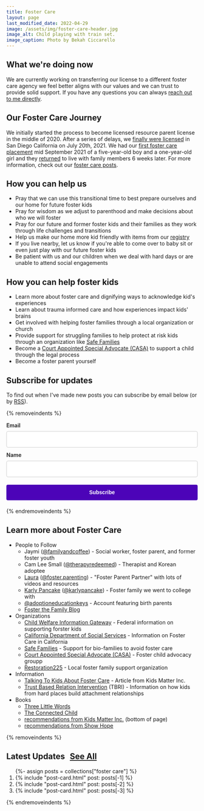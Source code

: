 ```yaml
---
title: Foster Care
layout: page
last_modified_date: 2022-04-29
image: /assets/img/foster-care-header.jpg
image_alt: Child playing with train set.
image_caption: Photo by Bekah Ciccarello
---
```

<style type="text/css">
  :root {
    --color-base-hue: 325;
  }

  .post-list-heading > .btn-link {
    margin-left: 0.5rem;
  }
</style>

## What we're doing now

We are currently working on transferring our license to a different foster care agency we feel better aligns with our values and we can trust to provide solid support. If you have any questions you can always [reach out to me directly](/#connect).

## Our Foster Care Journey

We initially started the process to become licensed resource parent license in the middle of 2020. After a series of delays, we [finally were licensed](/blog/2021/07/26/we're-becoming-foster-parents/) in San Diego California on July 20th, 2021. We had our [first foster care placement](/blog/2021/10/03/we've-started-our-first-placement/) mid September 2021 of a five-year-old boy and a one-year-old girl and they [returned](/blog/2022/01/30/wrapping-up-our-first-fostering-experience/) to live with family members 6 weeks later. For more information, check out our [foster care posts](/posts/tags/foster%20care).

## How you can help us

- Pray that we can use this transitional time to best prepare ourselves and our home for future foster kids
- Pray for wisdom as we adjust to parenthood and make decisions about who we will foster
- Pray for our future and former foster kids and their families as they work through life challenges and transitions
- Help us make our home more kid friendly with items from our [registry](https://www.babylist.com/ciccarello-foster-care)
- If you live nearby, let us know if you're able to come over to baby sit or even just play with our future foster kids
- Be patient with us and our children when we deal with hard days or are unable to attend social engagements

## How you can help foster kids

- Learn more about foster care and dignifying ways to acknowledge kid's experiences
- Learn about trauma informed care and how experiences impact kids' brains
- Get involved with helping foster families through a local organization or church
- Provide support for struggling families to help protect at risk kids through an organization like [Safe Families](https://safe-families.org/)
- Become a [Court Appointed Special Advocate (CASA)](https://www.speakupnow.org/) to support a child through the legal process
- Become a foster parent yourself

<div id="subscribe"></div>

## Subscribe for updates

To find out when I've made new posts you can subscribe by email below (or by [RSS](/posts/tags/foster%20care/feed.xml)).

{% removeindents %}
<style type="text/css">
.ml-form-embedSubmitLoad {
  display: inline-block;
  width: 20px;
  height: 20px;
}
.sr-only {
  position: absolute;
  width: 1px;
  height: 1px;
  padding: 0;
  margin: -1px;
  overflow: hidden;
  clip: rect(0, 0, 0, 0);
  border: 0;
}
.ml-form-embedSubmitLoad:after {
  content: " ";
  display: block;
  width: 11px;
  height: 11px;
  margin: 1px;
  border-radius: 50%;
  border: 4px solid #fff;
  border-color: #fff #fff #fff transparent;
  animation: ml-form-embedSubmitLoad 1.2s linear infinite;
}
@keyframes ml-form-embedSubmitLoad {
  0% {
    transform: rotate(0);
  }
  100% {
    transform: rotate(360deg);
  }
}
#mlb2-4413934.ml-form-embedContainer {
  box-sizing: border-box;
  display: table;
  margin: 0 auto;
  position: static;
  width: 100% !important;
}

#mlb2-4413934.ml-form-embedContainer .ml-form-embedWrapper .ml-form-embedHeader img {
  border-top-left-radius: 4px;
  border-top-right-radius: 4px;
  height: auto;
  margin: 0 auto !important;
  max-width: 100%;
  width: undefinedpx;
}
#mlb2-4413934.ml-form-embedContainer .ml-form-embedWrapper .ml-form-embedBody.ml-form-embedBodyHorizontal {
  padding-bottom: 0;
}
#mlb2-4413934.ml-form-embedContainer .ml-form-embedWrapper .ml-block-form .ml-field-group {
  text-align: left !important;
}
#mlb2-4413934.ml-form-embedContainer .ml-form-embedWrapper .ml-block-form .ml-field-group label {
  margin-bottom: 5px;
  color: #333;
  font-size: 14px;
  font-weight: 700;
  font-style: normal;
  text-decoration: none;
  display: inline-block;
  line-height: 20px;
}
#mlb2-4413934.ml-form-embedContainer .ml-form-embedWrapper .ml-form-embedBody form {
  margin: 0;
  width: 100%;
}
#mlb2-4413934.ml-form-embedContainer .ml-form-embedWrapper .ml-form-embedBody .ml-form-checkboxRow,
#mlb2-4413934.ml-form-embedContainer .ml-form-embedWrapper .ml-form-embedBody .ml-form-formContent {
  margin: 0 0 20px 0;
  width: 100%;
}
#mlb2-4413934.ml-form-embedContainer .ml-form-embedWrapper .ml-form-embedBody .ml-form-checkboxRow {
  float: left;
}
#mlb2-4413934.ml-form-embedContainer .ml-form-embedWrapper .ml-form-embedBody .ml-form-formContent.horozintalForm {
  margin: 0;
  padding: 0 0 20px 0;
  width: 100%;
  height: auto;
  float: left;
}
#mlb2-4413934.ml-form-embedContainer .ml-form-embedWrapper .ml-form-embedBody .ml-form-fieldRow {
  margin: 0 0 10px 0;
  width: 100%;
}
#mlb2-4413934.ml-form-embedContainer .ml-form-embedWrapper .ml-form-embedBody .ml-form-fieldRow.ml-last-item {
  margin: 0;
}
#mlb2-4413934.ml-form-embedContainer .ml-form-embedWrapper .ml-form-embedBody .ml-form-fieldRow.ml-formfieldHorizintal {
  margin: 0;
}
#mlb2-4413934.ml-form-embedContainer .ml-form-embedWrapper .ml-form-embedBody .ml-form-fieldRow input {
  background-color: #fff !important;
  color: #333 !important;
  border-color: #ccc;
  border-radius: 4px !important;
  border-style: solid !important;
  border-width: 1px !important;
  font-size: 14px !important;
  height: auto;
  line-height: 21px !important;
  margin-bottom: 0;
  margin-top: 0;
  margin-left: 0;
  margin-right: 0;
  padding: 10px 10px !important;
  width: 100% !important;
  box-sizing: border-box !important;
  max-width: 100% !important;
}
#mlb2-4413934.ml-form-embedContainer .ml-form-embedWrapper .ml-form-embedBody .ml-form-fieldRow input::-webkit-input-placeholder,
#mlb2-4413934.ml-form-embedContainer .ml-form-embedWrapper .ml-form-embedBody .ml-form-horizontalRow input::-webkit-input-placeholder {
  color: #333;
}
#mlb2-4413934.ml-form-embedContainer .ml-form-embedWrapper .ml-form-embedBody .ml-form-fieldRow input::-moz-placeholder,
#mlb2-4413934.ml-form-embedContainer .ml-form-embedWrapper .ml-form-embedBody .ml-form-horizontalRow input::-moz-placeholder {
  color: #333;
}
#mlb2-4413934.ml-form-embedContainer .ml-form-embedWrapper .ml-form-embedBody .ml-form-fieldRow input:-ms-input-placeholder,
#mlb2-4413934.ml-form-embedContainer .ml-form-embedWrapper .ml-form-embedBody .ml-form-horizontalRow input:-ms-input-placeholder {
  color: #333;
}
#mlb2-4413934.ml-form-embedContainer .ml-form-embedWrapper .ml-form-embedBody .ml-form-fieldRow input:-moz-placeholder,
#mlb2-4413934.ml-form-embedContainer .ml-form-embedWrapper .ml-form-embedBody .ml-form-horizontalRow input:-moz-placeholder {
  color: #333;
}
#mlb2-4413934.ml-form-embedContainer .ml-form-embedWrapper .ml-form-embedBody .ml-form-fieldRow textarea,
#mlb2-4413934.ml-form-embedContainer .ml-form-embedWrapper .ml-form-embedBody .ml-form-horizontalRow textarea {
  background-color: #fff !important;
  color: #333 !important;
  border-color: #ccc !important;
  border-radius: 4px !important;
  border-style: solid !important;
  border-width: 1px !important;
  font-size: 14px !important;
  height: auto;
  line-height: 21px !important;
  margin-bottom: 0;
  margin-top: 0;
  padding: 10px 10px !important;
  width: 100% !important;
  box-sizing: border-box !important;
  max-width: 100% !important;
}
#mlb2-4413934.ml-form-embedContainer .ml-form-embedWrapper .ml-form-embedBody .ml-form-checkboxRow .label-description::before,
#mlb2-4413934.ml-form-embedContainer .ml-form-embedWrapper .ml-form-embedBody .ml-form-embedPermissions .ml-form-embedPermissionsOptionsCheckbox .label-description::before,
#mlb2-4413934.ml-form-embedContainer .ml-form-embedWrapper .ml-form-embedBody .ml-form-fieldRow .custom-checkbox .custom-control-label::before,
#mlb2-4413934.ml-form-embedContainer .ml-form-embedWrapper .ml-form-embedBody .ml-form-fieldRow .custom-radio .custom-control-label::before,
#mlb2-4413934.ml-form-embedContainer .ml-form-embedWrapper .ml-form-embedBody .ml-form-horizontalRow .custom-checkbox .custom-control-label::before,
#mlb2-4413934.ml-form-embedContainer .ml-form-embedWrapper .ml-form-embedBody .ml-form-horizontalRow .custom-radio .custom-control-label::before,
#mlb2-4413934.ml-form-embedContainer .ml-form-embedWrapper .ml-form-embedBody .ml-form-interestGroupsRow .ml-form-interestGroupsRowCheckbox .label-description::before {
  border-color: #ccc !important;
  background-color: #fff !important;
}
#mlb2-4413934.ml-form-embedContainer .ml-form-embedWrapper .ml-form-embedBody .ml-form-fieldRow input.custom-control-input[type="checkbox"] {
  box-sizing: border-box;
  padding: 0;
  position: absolute;
  z-index: -1;
  opacity: 0;
  margin-top: 5px;
  margin-left: -1.5rem;
  overflow: visible;
}
#mlb2-4413934.ml-form-embedContainer .ml-form-embedWrapper .ml-form-embedBody .ml-form-checkboxRow .label-description::before,
#mlb2-4413934.ml-form-embedContainer .ml-form-embedWrapper .ml-form-embedBody .ml-form-embedPermissions .ml-form-embedPermissionsOptionsCheckbox .label-description::before,
#mlb2-4413934.ml-form-embedContainer .ml-form-embedWrapper .ml-form-embedBody .ml-form-fieldRow .custom-checkbox .custom-control-label::before,
#mlb2-4413934.ml-form-embedContainer .ml-form-embedWrapper .ml-form-embedBody .ml-form-horizontalRow .custom-checkbox .custom-control-label::before,
#mlb2-4413934.ml-form-embedContainer .ml-form-embedWrapper .ml-form-embedBody .ml-form-interestGroupsRow .ml-form-interestGroupsRowCheckbox .label-description::before {
  border-radius: 4px !important;
}
#mlb2-4413934.ml-form-embedContainer .ml-form-embedWrapper .ml-form-embedBody .ml-form-checkboxRow input[type="checkbox"]:checked ~ .label-description::after,
#mlb2-4413934.ml-form-embedContainer .ml-form-embedWrapper .ml-form-embedBody .ml-form-embedPermissions .ml-form-embedPermissionsOptionsCheckbox input[type="checkbox"]:checked ~ .label-description::after,
#mlb2-4413934.ml-form-embedContainer .ml-form-embedWrapper .ml-form-embedBody .ml-form-fieldRow .custom-checkbox .custom-control-input:checked ~ .custom-control-label::after,
#mlb2-4413934.ml-form-embedContainer .ml-form-embedWrapper .ml-form-embedBody .ml-form-horizontalRow .custom-checkbox .custom-control-input:checked ~ .custom-control-label::after,
#mlb2-4413934.ml-form-embedContainer .ml-form-embedWrapper .ml-form-embedBody .ml-form-interestGroupsRow .ml-form-interestGroupsRowCheckbox input[type="checkbox"]:checked ~ .label-description::after {
  background-image: url("data:image/svg+xml,%3csvg xmlns='http://www.w3.org/2000/svg' viewBox='0 0 8 8'%3e%3cpath fill='%23fff' d='M6.564.75l-3.59 3.612-1.538-1.55L0 4.26 2.974 7.25 8 2.193z'/%3e%3c/svg%3e");
}
#mlb2-4413934.ml-form-embedContainer .ml-form-embedWrapper .ml-form-embedBody .ml-form-fieldRow .custom-radio .custom-control-input:checked ~ .custom-control-label::after {
  background-image: url("data:image/svg+xml,%3csvg xmlns='http://www.w3.org/2000/svg' viewBox='-4 -4 8 8'%3e%3ccircle r='3' fill='%23fff'/%3e%3c/svg%3e");
}
#mlb2-4413934.ml-form-embedContainer .ml-form-embedWrapper .ml-form-embedBody .ml-form-checkboxRow input[type="checkbox"]:checked ~ .label-description::before,
#mlb2-4413934.ml-form-embedContainer .ml-form-embedWrapper .ml-form-embedBody .ml-form-embedPermissions .ml-form-embedPermissionsOptionsCheckbox input[type="checkbox"]:checked ~ .label-description::before,
#mlb2-4413934.ml-form-embedContainer .ml-form-embedWrapper .ml-form-embedBody .ml-form-fieldRow .custom-checkbox .custom-control-input:checked ~ .custom-control-label::before,
#mlb2-4413934.ml-form-embedContainer .ml-form-embedWrapper .ml-form-embedBody .ml-form-fieldRow .custom-radio .custom-control-input:checked ~ .custom-control-label::before,
#mlb2-4413934.ml-form-embedContainer .ml-form-embedWrapper .ml-form-embedBody .ml-form-horizontalRow .custom-checkbox .custom-control-input:checked ~ .custom-control-label::before,
#mlb2-4413934.ml-form-embedContainer .ml-form-embedWrapper .ml-form-embedBody .ml-form-horizontalRow .custom-radio .custom-control-input:checked ~ .custom-control-label::before,
#mlb2-4413934.ml-form-embedContainer .ml-form-embedWrapper .ml-form-embedBody .ml-form-interestGroupsRow .ml-form-interestGroupsRowCheckbox input[type="checkbox"]:checked ~ .label-description::before {
  border-color: #4c04b8 !important;
  background-color: #4c04b8 !important;
  color: #fff !important;
}
#mlb2-4413934.ml-form-embedContainer .ml-form-embedWrapper .ml-form-embedBody .ml-form-fieldRow .custom-checkbox .custom-control-label::after,
#mlb2-4413934.ml-form-embedContainer .ml-form-embedWrapper .ml-form-embedBody .ml-form-fieldRow .custom-checkbox .custom-control-label::before,
#mlb2-4413934.ml-form-embedContainer .ml-form-embedWrapper .ml-form-embedBody .ml-form-fieldRow .custom-radio .custom-control-label::after,
#mlb2-4413934.ml-form-embedContainer .ml-form-embedWrapper .ml-form-embedBody .ml-form-fieldRow .custom-radio .custom-control-label::before,
#mlb2-4413934.ml-form-embedContainer .ml-form-embedWrapper .ml-form-embedBody .ml-form-horizontalRow .custom-checkbox .custom-control-label::after,
#mlb2-4413934.ml-form-embedContainer .ml-form-embedWrapper .ml-form-embedBody .ml-form-horizontalRow .custom-checkbox .custom-control-label::before,
#mlb2-4413934.ml-form-embedContainer .ml-form-embedWrapper .ml-form-embedBody .ml-form-horizontalRow .custom-radio .custom-control-label::after,
#mlb2-4413934.ml-form-embedContainer .ml-form-embedWrapper .ml-form-embedBody .ml-form-horizontalRow .custom-radio .custom-control-label::before {
  top: 2px;
  box-sizing: border-box;
}
#mlb2-4413934.ml-form-embedContainer .ml-form-embedWrapper .ml-form-embedBody .ml-form-checkboxRow .label-description::after,
#mlb2-4413934.ml-form-embedContainer .ml-form-embedWrapper .ml-form-embedBody .ml-form-checkboxRow .label-description::before,
#mlb2-4413934.ml-form-embedContainer .ml-form-embedWrapper .ml-form-embedBody .ml-form-embedPermissions .ml-form-embedPermissionsOptionsCheckbox .label-description::after,
#mlb2-4413934.ml-form-embedContainer .ml-form-embedWrapper .ml-form-embedBody .ml-form-embedPermissions .ml-form-embedPermissionsOptionsCheckbox .label-description::before {
  top: 0 !important;
  box-sizing: border-box !important;
}
#mlb2-4413934.ml-form-embedContainer .ml-form-embedWrapper .ml-form-embedBody .ml-form-checkboxRow .label-description::after,
#mlb2-4413934.ml-form-embedContainer .ml-form-embedWrapper .ml-form-embedBody .ml-form-checkboxRow .label-description::before {
  top: 0 !important;
  box-sizing: border-box !important;
}
#mlb2-4413934.ml-form-embedContainer .ml-form-embedWrapper .ml-form-embedBody .ml-form-interestGroupsRow .ml-form-interestGroupsRowCheckbox .label-description::after {
  top: 0 !important;
  box-sizing: border-box !important;
  position: absolute;
  left: -1.5rem;
  display: block;
  width: 1rem;
  height: 1rem;
  content: "";
}
#mlb2-4413934.ml-form-embedContainer .ml-form-embedWrapper .ml-form-embedBody .ml-form-interestGroupsRow .ml-form-interestGroupsRowCheckbox .label-description::before {
  top: 0 !important;
  box-sizing: border-box !important;
}
#mlb2-4413934.ml-form-embedContainer .ml-form-embedWrapper .ml-form-embedBody .custom-control-label::before {
  position: absolute;
  top: 4px;
  left: -1.5rem;
  display: block;
  width: 16px;
  height: 16px;
  pointer-events: none;
  content: "";
  background-color: #fff;
  border: #adb5bd solid 1px;
  border-radius: 50%;
}
#mlb2-4413934.ml-form-embedContainer .ml-form-embedWrapper .ml-form-embedBody .custom-control-label::after {
  position: absolute;
  top: 2px !important;
  left: -1.5rem;
  display: block;
  width: 1rem;
  height: 1rem;
  content: "";
}
#mlb2-4413934.ml-form-embedContainer .ml-form-embedWrapper .ml-form-embedBody .ml-form-checkboxRow .label-description::before,
#mlb2-4413934.ml-form-embedContainer .ml-form-embedWrapper .ml-form-embedBody .ml-form-embedPermissions .ml-form-embedPermissionsOptionsCheckbox .label-description::before,
#mlb2-4413934.ml-form-embedContainer .ml-form-embedWrapper .ml-form-embedBody .ml-form-interestGroupsRow .ml-form-interestGroupsRowCheckbox .label-description::before {
  position: absolute;
  top: 4px;
  left: -1.5rem;
  display: block;
  width: 16px;
  height: 16px;
  pointer-events: none;
  content: "";
  background-color: #fff;
  border: #adb5bd solid 1px;
  border-radius: 50%;
}
#mlb2-4413934.ml-form-embedContainer .ml-form-embedWrapper .ml-form-embedBody .ml-form-embedPermissions .ml-form-embedPermissionsOptionsCheckbox .label-description::after {
  position: absolute;
  top: 0 !important;
  left: -1.5rem;
  display: block;
  width: 1rem;
  height: 1rem;
  content: "";
}
#mlb2-4413934.ml-form-embedContainer .ml-form-embedWrapper .ml-form-embedBody .ml-form-checkboxRow .label-description::after {
  position: absolute;
  top: 0 !important;
  left: -1.5rem;
  display: block;
  width: 1rem;
  height: 1rem;
  content: "";
}
#mlb2-4413934.ml-form-embedContainer .ml-form-embedWrapper .ml-form-embedBody .custom-radio .custom-control-label::after {
  background: no-repeat 50%/50% 50%;
}
#mlb2-4413934.ml-form-embedContainer .ml-form-embedWrapper .ml-form-embedBody .custom-checkbox .custom-control-label::after,
#mlb2-4413934.ml-form-embedContainer .ml-form-embedWrapper .ml-form-embedBody .ml-form-checkboxRow .label-description::after,
#mlb2-4413934.ml-form-embedContainer .ml-form-embedWrapper .ml-form-embedBody .ml-form-embedPermissions .ml-form-embedPermissionsOptionsCheckbox .label-description::after,
#mlb2-4413934.ml-form-embedContainer .ml-form-embedWrapper .ml-form-embedBody .ml-form-interestGroupsRow .ml-form-interestGroupsRowCheckbox .label-description::after {
  background: no-repeat 50%/50% 50%;
}
#mlb2-4413934.ml-form-embedContainer .ml-form-embedWrapper .ml-form-embedBody .ml-form-fieldRow .custom-control,
#mlb2-4413934.ml-form-embedContainer .ml-form-embedWrapper .ml-form-embedBody .ml-form-horizontalRow .custom-control {
  position: relative;
  display: block;
  min-height: 1.5rem;
  padding-left: 1.5rem;
}
#mlb2-4413934.ml-form-embedContainer .ml-form-embedWrapper .ml-form-embedBody .ml-form-fieldRow .custom-checkbox .custom-control-input,
#mlb2-4413934.ml-form-embedContainer .ml-form-embedWrapper .ml-form-embedBody .ml-form-fieldRow .custom-radio .custom-control-input,
#mlb2-4413934.ml-form-embedContainer .ml-form-embedWrapper .ml-form-embedBody .ml-form-horizontalRow .custom-checkbox .custom-control-input,
#mlb2-4413934.ml-form-embedContainer .ml-form-embedWrapper .ml-form-embedBody .ml-form-horizontalRow .custom-radio .custom-control-input {
  position: absolute;
  z-index: -1;
  opacity: 0;
  box-sizing: border-box;
  padding: 0;
}
#mlb2-4413934.ml-form-embedContainer .ml-form-embedWrapper .ml-form-embedBody .ml-form-fieldRow .custom-checkbox .custom-control-label,
#mlb2-4413934.ml-form-embedContainer .ml-form-embedWrapper .ml-form-embedBody .ml-form-fieldRow .custom-radio .custom-control-label,
#mlb2-4413934.ml-form-embedContainer .ml-form-embedWrapper .ml-form-embedBody .ml-form-horizontalRow .custom-checkbox .custom-control-label,
#mlb2-4413934.ml-form-embedContainer .ml-form-embedWrapper .ml-form-embedBody .ml-form-horizontalRow .custom-radio .custom-control-label {
  color: #000;
  font-size: 12px !important;
  line-height: 22px;
  margin-bottom: 0;
  position: relative;
  vertical-align: top;
  font-style: normal;
  font-weight: 700;
}
#mlb2-4413934.ml-form-embedContainer .ml-form-embedWrapper .ml-form-embedBody .ml-form-fieldRow .custom-select,
#mlb2-4413934.ml-form-embedContainer .ml-form-embedWrapper .ml-form-embedBody .ml-form-horizontalRow .custom-select {
  background-color: #fff !important;
  color: #333 !important;
  border-color: #ccc !important;
  border-radius: 4px !important;
  border-style: solid !important;
  border-width: 1px !important;
  font-size: 14px !important;
  line-height: 20px !important;
  margin-bottom: 0;
  margin-top: 0;
  padding: 10px 28px 10px 12px !important;
  width: 100% !important;
  box-sizing: border-box !important;
  max-width: 100% !important;
  height: auto;
  display: inline-block;
  vertical-align: middle;
  background: url(https://cdn.mailerlite.com/images/default/dropdown.svg) no-repeat right 0.75rem center/8px 10px;
  -webkit-appearance: none;
  -moz-appearance: none;
  appearance: none;
}
#mlb2-4413934.ml-form-embedContainer .ml-form-embedWrapper .ml-form-embedBody .ml-form-horizontalRow {
  height: auto;
  width: 100%;
  float: left;
}
.ml-form-formContent.horozintalForm .ml-form-horizontalRow .ml-input-horizontal {
  width: 70%;
  float: left;
}
.ml-form-formContent.horozintalForm .ml-form-horizontalRow .ml-button-horizontal {
  width: 30%;
  float: left;
}
.ml-form-formContent.horozintalForm .ml-form-horizontalRow .ml-button-horizontal.labelsOn {
  padding-top: 25px;
}
.ml-form-formContent.horozintalForm .ml-form-horizontalRow .horizontal-fields {
  box-sizing: border-box;
  float: left;
  padding-right: 10px;
}
#mlb2-4413934.ml-form-embedContainer .ml-form-embedWrapper .ml-form-embedBody .ml-form-horizontalRow input {
  background-color: #fff;
  color: #333;
  border-color: #ccc;
  border-radius: 4px;
  border-style: solid;
  border-width: 1px;
  font-size: 14px;
  line-height: 20px;
  margin-bottom: 0;
  margin-top: 0;
  padding: 10px 10px;
  width: 100%;
  box-sizing: border-box;
  overflow-y: initial;
}
#mlb2-4413934.ml-form-embedContainer .ml-form-embedWrapper .ml-form-embedBody .ml-form-horizontalRow button {
  background-color: var(--color-accent, #4c04b8);
  border-color: var(--color-accent, #4c04b8);
  border-style: solid;
  border-width: 1px;
  border-radius: 4px;
  box-shadow: none;
  color: #fff !important;
  cursor: pointer;
  font-size: 14px !important;
  font-weight: 700;
  line-height: 20px;
  margin: 0 !important;
  padding: 10px !important;
  width: 100%;
  height: auto;
}
#mlb2-4413934.ml-form-embedContainer .ml-form-embedWrapper .ml-form-embedBody .ml-form-horizontalRow button:hover {
  background-color: var(--color-accent-light, #333);
  border-color: var(--color-accent-light, #333);
}
#mlb2-4413934.ml-form-embedContainer .ml-form-embedWrapper .ml-form-embedBody .ml-form-checkboxRow input[type="checkbox"] {
  box-sizing: border-box;
  padding: 0;
  position: absolute;
  z-index: -1;
  opacity: 0;
  margin-top: 5px;
  margin-left: -1.5rem;
  overflow: visible;
}
#mlb2-4413934.ml-form-embedContainer .ml-form-embedWrapper .ml-form-embedBody .ml-form-checkboxRow .label-description {
  color: #000;
  display: block;
  font-size: 12px;
  text-align: left;
  margin-bottom: 0;
  position: relative;
  vertical-align: top;
}
#mlb2-4413934.ml-form-embedContainer .ml-form-embedWrapper .ml-form-embedBody .ml-form-checkboxRow label {
  font-weight: 400;
  margin: 0;
  padding: 0;
  position: relative;
  display: block;
  min-height: 24px;
  padding-left: 24px;
}
#mlb2-4413934.ml-form-embedContainer .ml-form-embedWrapper .ml-form-embedBody .ml-form-checkboxRow label a {
  color: #000;
  text-decoration: underline;
}
#mlb2-4413934.ml-form-embedContainer .ml-form-embedWrapper .ml-form-embedBody .ml-form-checkboxRow label p {
  color: #000 !important;
  font-size: 12px !important;
  font-weight: 400 !important;
  line-height: 18px !important;
  padding: 0 !important;
  margin: 0 5px 0 0 !important;
}
#mlb2-4413934.ml-form-embedContainer .ml-form-embedWrapper .ml-form-embedBody .ml-form-checkboxRow label p:last-child {
  margin: 0;
}
#mlb2-4413934.ml-form-embedContainer .ml-form-embedWrapper .ml-form-embedBody .ml-form-embedSubmit {
  margin: 0 0 20px 0;
  float: left;
  width: 100%;
}
#mlb2-4413934.ml-form-embedContainer .ml-form-embedWrapper .ml-form-embedBody .ml-form-embedSubmit button {
  background-color: var(--color-accent, #4c04b8);
  border: none !important;
  border-radius: 4px !important;
  box-shadow: none !important;
  color: #fff !important;
  cursor: pointer;
  font-size: 14px !important;
  font-weight: 700 !important;
  line-height: 21px !important;
  height: auto;
  padding: 10px !important;
  width: 100% !important;
  box-sizing: border-box !important;
}
#mlb2-4413934.ml-form-embedContainer .ml-form-embedWrapper .ml-form-embedBody .ml-form-embedSubmit button.loading {
  display: none;
}
#mlb2-4413934.ml-form-embedContainer .ml-form-embedWrapper .ml-form-embedBody .ml-form-embedSubmit button:hover {
  background-color: var(--color-accent-light, #333);
}
.ml-subscribe-close {
  width: 30px;
  height: 30px;
  background: url(https://cdn.mailerlite.com/images/default/modal_close.png) no-repeat;
  background-size: 30px;
  cursor: pointer;
  margin-top: -10px;
  margin-right: -10px;
  position: absolute;
  top: 0;
  right: 0;
}
.ml-error input {
  border-color: red !important;
}
.ml-error .label-description,
.ml-error .label-description p,
.ml-error .label-description p a,
.ml-error label:first-child {
  color: red !important;
}
#mlb2-4413934.ml-form-embedContainer .ml-form-embedWrapper .ml-form-embedBody .ml-form-checkboxRow.ml-error .label-description p,
#mlb2-4413934.ml-form-embedContainer .ml-form-embedWrapper .ml-form-embedBody .ml-form-checkboxRow.ml-error .label-description p:first-letter {
  color: red !important;
}
.ml-form-successBody {
  padding: 40px 0 80px;
  text-align: center;
}
@media only screen and (max-width: 400px) {
  .ml-form-embedWrapper.embedDefault,
  .ml-form-embedWrapper.embedPopup {
    width: 100% !important;
  }
  .ml-form-formContent.horozintalForm {
    float: left !important;
  }
  .ml-form-formContent.horozintalForm .ml-form-horizontalRow {
    height: auto !important;
    width: 100% !important;
    float: left !important;
  }
  .ml-form-formContent.horozintalForm .ml-form-horizontalRow .ml-input-horizontal {
    width: 100% !important;
  }
  .ml-form-formContent.horozintalForm .ml-form-horizontalRow .ml-input-horizontal > div {
    padding-right: 0 !important;
    padding-bottom: 10px;
  }
  .ml-form-formContent.horozintalForm .ml-button-horizontal {
    width: 100% !important;
  }
  .ml-form-formContent.horozintalForm .ml-button-horizontal.labelsOn {
    padding-top: 0 !important;
  }
}

</style>
<div id="mlb2-4413934" class="ml-form-embedContainer ml-subscribe-form ml-subscribe-form-4413934">
  <div>
    <div class="ml-form-embedWrapper embedForm">
      <div class="ml-form-embedBody ml-form-embedBodyDefault row-form">
        <form class="ml-block-form" action="https://static.mailerlite.com/webforms/submit/b2g2o5" data-code="b2g2o5" method="post" target="_blank">
          <div class="ml-form-formContent">
            <div class="ml-form-fieldRow">
              <div class="ml-field-group ml-field-email ml-validate-email ml-validate-required">
                <label>Email</label>
                <input aria-label="email" aria-required="true" type="email" class="form-control" data-inputmask="" name="fields[email]" placeholder="" autocomplete="email">
              </div>
            </div>
            <div class="ml-form-fieldRow ml-last-item">
              <div class="ml-field-group ml-field-name">
                <label>Name</label>
                <input aria-label="name" type="text" class="form-control" data-inputmask="" name="fields[name]" placeholder="" autocomplete="name">
              </div>
            </div>
          </div>
          <input type="hidden" name="ml-submit" value="1">
          <div class="ml-form-embedSubmit">
            <button type="submit" class="primary">Subscribe</button>
            <button disabled="disabled" style="display:none" type="button" class="loading"> <div class="ml-form-embedSubmitLoad"></div> <span class="sr-only">Loading...</span> </button>
          </div>
          <input type="hidden" name="anticsrf" value="true">
        </form>
      </div>
      <div class="ml-form-successBody row-success" style="display:none">
        <h2>Thank you!</h2>
        <p>You have successfully submitted your email. Click the link in your email to confirm that the email address is correct.</p>
      </div>
    </div>
  </div>
</div>
<script>
  function ml_webform_success_4413934(){var r=ml_jQuery||jQuery;r(".ml-subscribe-form-4413934 .row-success").show(),r(".ml-subscribe-form-4413934 .row-form").hide()}
</script>
<script src="https://static.mailerlite.com/js/w/webforms.min.js?v0c75f831c56857441820dcec3163967c" type="text/javascript"></script>
{% endremoveindents %}

## Learn more about Foster Care

- People to Follow
  - Jaymi ([@familyandcoffee](https://www.instagram.com/familyandcoffee/)) - Social worker, foster parent, and former foster youth
  - Cam Lee Small ([@therapyredeemed](https://www.instagram.com/therapyredeemed/)) - Therapist and Korean adoptee
  - [Laura](https://www.fosterparentpartner.com/) ([@foster.parenting](https://www.instagram.com/foster.parenting/)) - "Foster Parent Partner" with lots of videos and resources
  - [Karly Pancake](https://www.karlypancake.com/) ([@karlypancake](https://instagram.com/karlypancake)) - Foster family we went to college with
  - [@adoptioneducationkeys](https://instagram.com/adoptioneducationkeys) - Account featuring birth parents
  - [Foster the Family Blog](http://www.fosterthefamilyblog.com/)
- Organizations
  - [Child Welfare Information Gateway](https://www.childwelfare.gov/topics/outofhome/resources-foster-families/how-to/) - Federal information on supporting forster kids
  - [California Department of Social Services](https://www.cdss.ca.gov/inforesources/foster-care) - Information on Foster Care in California
  - [Safe Families](https://safe-families.org/) - Support for bio-families to avoid foster care
  - [Court Appointed Special Advocate (CASA)](https://www.speakupnow.org/) - Foster child advocacy groupp
  - [Restoration225](http://restoration225.org/) - Local foster family support organization
- Information
  - [Talking To Kids About Foster Care](https://kidsmatterinc.org/get-help/for-families/talking-to-kids-about-foster-care/) - Article from Kids Matter Inc.
  - [Trust Based Relation Intervention](https://child.tcu.edu/about-us/tbri/) (TBRI) - Information on how kids from hard places build attachment relationships
- Books
  - [Three Little Words](http://rhodes-courter.com/three-little-words/)
  - [The Connected Child](https://showhope.org/product/the-connected-child/)
  - [recommendations from Kids Matter Inc.](https://kidsmatterinc.org/get-help/for-families/talking-to-kids-about-foster-care/) (bottom of page)
  - [recommendations from Show Hope](https://showhope.org/recommended-resources/)

{% removeindents %}
<div class="container h-feed">
 <h2 class="post-list-heading p-name">
  Latest Updates
    <a class="btn-link btn-alternate" href="/posts/tags/foster care">
        See All
    </a>
 </h2>
 <ol class="post-list">
  {%- assign posts = collections["foster care"] %}
    <li>
    {% include "post-card.html" post: posts[-1] %}
    </li>
    <li>
    {% include "post-card.html" post: posts[-2] %}
    </li>
    <li>
    {% include "post-card.html" post: posts[-3] %}
    </li>
  </ol>
</div>
{% endremoveindents %}
